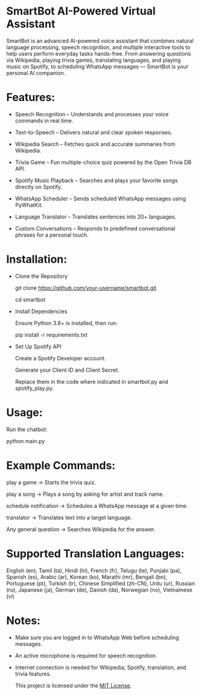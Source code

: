 # SmartBot AI-Powered Virtual Assistant

SmartBot is an advanced AI-powered voice assistant that combines natural language processing, speech recognition, and multiple interactive tools to help users perform everyday tasks hands-free.
From answering questions via Wikipedia, playing trivia games, translating languages, and playing music on Spotify, to scheduling WhatsApp messages — SmartBot is your personal AI companion.

# Features:

- Speech Recognition – Understands and processes your voice commands in real time.

- Text-to-Speech – Delivers natural and clear spoken responses.

- Wikipedia Search – Fetches quick and accurate summaries from Wikipedia.

- Trivia Game – Fun multiple-choice quiz powered by the Open Trivia DB API.

- Spotify Music Playback – Searches and plays your favorite songs directly on Spotify.

- WhatsApp Scheduler – Sends scheduled WhatsApp messages using PyWhatKit.

- Language Translator – Translates sentences into 20+ languages.

- Custom Conversations – Responds to predefined conversational phrases for a personal touch.

# Installation:

- Clone the Repository
  
  git clone https://github.com/your-username/smartbot.git
  
  cd smartbot
  
- Install Dependencies
  
  Ensure Python 3.8+ is installed, then run:
   
  pip install -r requirements.txt
  
- Set Up Spotify API
  
  Create a Spotify Developer account.

  Generate your Client ID and Client Secret.

  Replace them in the code where indicated in smartbot.py and spotify_play.py.

# Usage:

Run the chatbot:

python main.py

# Example Commands:

play a game → Starts the trivia quiz.

play a song → Plays a song by asking for artist and track name.

schedule notification → Schedules a WhatsApp message at a given time.

translator → Translates text into a target language.

Any general question → Searches Wikipedia for the answer.

# Supported Translation Languages:

English (en), Tamil (ta), Hindi (hi), French (fr), Telugu (te), Punjabi (pa), Spanish (es), Arabic (ar), Korean (ko), Marathi (mr), Bengali (bn), Portuguese (pt), Turkish (tr), Chinese Simplified (zh-CN), Urdu (ur), Russian (ru), Japanese (ja), German (de), Danish (da), Norwegian (no), Vietnamese (vi)

# Notes:

- Make sure you are logged in to WhatsApp Web before scheduling messages.

- An active microphone is required for speech recognition.

- Internet connection is needed for Wikipedia, Spotify, translation, and trivia features.

  This project is licensed under the [MIT License](LICENSE).
